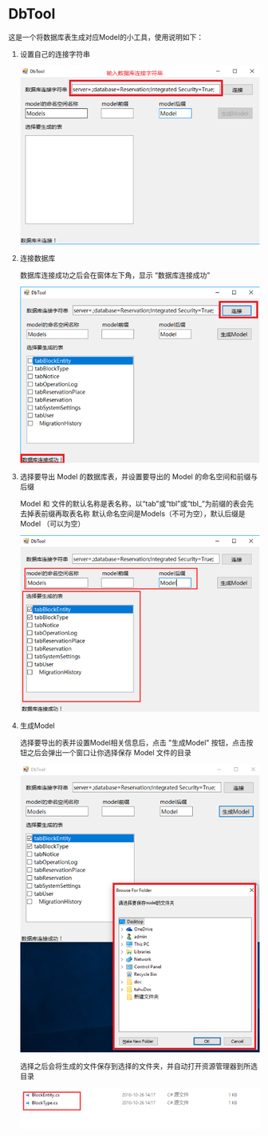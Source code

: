 # DbTool
这是一个将数据库表生成对应Model的小工具，使用说明如下：

1. 设置自己的连接字符串

    ![设置连接字符串](resources/connect.png)

2. 连接数据库
    
    数据库连接成功之后会在窗体左下角，显示 “数据库连接成功”
    
    ![设置连接字符串](resources/connect1.png)

3. 选择要导出 Model 的数据库表，并设置要导出的 Model 的命名空间和前缀与后缀

    Model 和 文件的默认名称是表名称，以“tab”或“tbl”或“tbl_”为前缀的表会先去掉表前缀再取表名称
    默认命名空间是Models（不可为空），默认后缀是 Model （可以为空）
    
    ![设置 Model信息](resources/generateModel.png)

4. 生成Model

    选择要导出的表并设置Model相关信息后，点击 "生成Model" 按钮，点击按钮之后会弹出一个窗口让你选择保存 Model 文件的目录
    
    ![设置 Model信息](resources/chooseDir.png)

    选择之后会将生成的文件保存到选择的文件夹，并自动打开资源管理器到所选目录
    
    ![查看生成 model](resources/generateModel1.png)